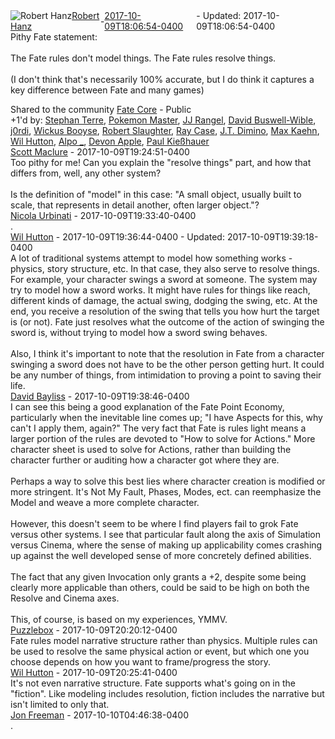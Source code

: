 <div style="margin-bottom:1em;"><div style="display:flex; align-items:center"><span itemprop="author" itemscope itemtype="http://schema.org/Person"><img class="author-photo" src="https://lh3.googleusercontent.com/a-/AAuE7mD3yvwFIxBUrNsdiEci6E-MIo7ApWFQqtHt10Ja=s64-c" alt="Robert Hanz" itemprop="image"><a href="https://plus.google.com/+RobertHanz" target="_blank" class="author" itemprop="url"><span itemprop="name">Robert Hanz</span></a></span> - <a target="_blank" href="https://plus.google.com/+RobertHanz/posts/ZRGypiZbaeg"><span itemprop="dateCreated">2017-10-09T18:06:54-0400</span></a><span> - Updated: <span itemprop="dateModified">2017-10-09T18:06:54-0400</span></span></div><div class="main-content"><span itemprop="text">Pithy Fate statement:<br><br>The Fate rules don&#39;t model things.  The Fate rules resolve things.<br><br>(I don&#39;t think that&#39;s necessarily 100% accurate, but I do think it captures a key difference between Fate and many games)</span></div></div><span itemprop="audience"><div class="visibility">Shared to the community <a href="https://plus.google.com/communities/117231873544673522940">Fate Core</a> - Public</div></span><div class="post-activity"><div class="plus-oners">+1'd by: <a href="https://plus.google.com/+StephanTerre">Stephan Terre</a>, <a href="https://plus.google.com/+RichGloverII">Pokemon Master</a>, <a href="https://plus.google.com/113517792455465524144">JJ Rangel</a>, <a href="https://plus.google.com/116477668513565402033">David Buswell-Wible</a>, <a href="https://plus.google.com/117772651204032364872">j0rdi</a>, <a href="https://plus.google.com/101947999336698012481">Wickus Booyse</a>, <a href="https://plus.google.com/106502497268683547167">Robert Slaughter</a>, <a href="https://plus.google.com/+RayCase">Ray Case</a>, <a href="https://plus.google.com/+JTDimino">J.T. Dimino</a>, <a href="https://plus.google.com/+MaxKaehn">Max Kaehn</a>, <a href="https://plus.google.com/+WilHutton">Wil Hutton</a>, <a href="https://plus.google.com/+AApolegre">Alpo _</a>, <a href="https://plus.google.com/+DevonApple">Devon Apple</a>, <a href="https://plus.google.com/112230078537377625576">Paul Kießhauer</a></div></div><meta itemprop="commentCount" content="7"><div class="comments"><div class="comment" itemprop="comment" itemscope itemtype="http://schema.org/Comment"><span itemprop="author" itemscope itemtype="http://schema.org/Person"><a target="_blank" href="https://plus.google.com/+ScottMaclure" class="author" itemprop="url"><span itemprop="name">Scott Maclure</span></a></span><span class="time"> - <span itemprop="dateCreated">2017-10-09T19:24:51-0400</span></span><div class="comment-content" itemprop="text">Too pithy for me! Can you explain the &quot;resolve things&quot; part, and how that differs from, well, any other system?<br><br>Is the definition of &quot;model&quot; in this case: &quot;A small object, usually built to scale, that represents in detail another, often larger object.&quot;?</div></div><div class="comment" itemprop="comment" itemscope itemtype="http://schema.org/Comment"><span itemprop="author" itemscope itemtype="http://schema.org/Person"><a target="_blank" href="https://plus.google.com/+NicolaUrbinati" class="author" itemprop="url"><span itemprop="name">Nicola Urbinati</span></a></span><span class="time"> - <span itemprop="dateCreated">2017-10-09T19:33:40-0400</span></span><div class="comment-content" itemprop="text">.</div></div><div class="comment" itemprop="comment" itemscope itemtype="http://schema.org/Comment"><span itemprop="author" itemscope itemtype="http://schema.org/Person"><a target="_blank" href="https://plus.google.com/+WilHutton" class="author" itemprop="url"><span itemprop="name">Wil Hutton</span></a></span><span class="time"> - <span itemprop="dateCreated">2017-10-09T19:36:44-0400</span></span><span> - Updated: <span itemprop="dateModified">2017-10-09T19:39:18-0400</span></span><div class="comment-content" itemprop="text">A lot of traditional systems attempt to model how something works - physics, story structure, etc. In that case, they also serve to resolve things. For example, your character swings a sword at someone. The system may try to model how a sword works. It might have rules for things like reach, different kinds of damage, the actual swing, dodging the swing, etc. At the end, you receive a resolution of the swing that tells you how hurt the target is (or not). Fate just resolves what the outcome of the action of swinging the sword is, without trying to model how a sword swing behaves.<br><br>Also, I think it&#39;s important to note that the resolution in Fate from a character swinging a sword does not have to be the other person getting hurt. It could be any number of things, from intimidation to proving a point to saving their life.</div></div><div class="comment" itemprop="comment" itemscope itemtype="http://schema.org/Comment"><span itemprop="author" itemscope itemtype="http://schema.org/Person"><a target="_blank" href="https://plus.google.com/+DavidBayliss" class="author" itemprop="url"><span itemprop="name">David Bayliss</span></a></span><span class="time"> - <span itemprop="dateCreated">2017-10-09T19:38:46-0400</span></span><div class="comment-content" itemprop="text">I can see this being a good explanation of the Fate Point Economy, particularly when the inevitable line comes up; &quot;I have Aspects for this, why can&#39;t I apply them, again?&quot; The very fact that Fate is rules light means a larger portion of the rules are devoted to &quot;How to solve for Actions.&quot; More character sheet is used to solve for Actions, rather than building the character further or auditing how a character got where they are.<br><br>Perhaps a way to solve this best lies where character creation is modified or more stringent. It&#39;s Not My Fault, Phases, Modes, ect. can reemphasize the Model and weave a more complete character.<br><br>However, this doesn&#39;t seem to be where I find players fail to grok Fate versus other systems. I see that particular fault along the axis of Simulation versus Cinema, where the sense of making up applicability comes crashing up against the well developed sense of more concretely defined abilities.<br><br>The fact that any given Invocation only grants a +2, despite some being clearly more applicable than others, could be said to be high on both the Resolve and Cinema axes.<br><br>This, of course, is based on my experiences, YMMV.</div></div><div class="comment" itemprop="comment" itemscope itemtype="http://schema.org/Comment"><span itemprop="author" itemscope itemtype="http://schema.org/Person"><a target="_blank" href="https://plus.google.com/+ReedSimpson" class="author" itemprop="url"><span itemprop="name">Puzzlebox</span></a></span><span class="time"> - <span itemprop="dateCreated">2017-10-09T20:20:12-0400</span></span><div class="comment-content" itemprop="text">Fate rules model narrative structure rather than physics.  Multiple rules can be used to resolve the same physical action or event, but which one you choose depends on how you want to frame/progress the story.  </div></div><div class="comment" itemprop="comment" itemscope itemtype="http://schema.org/Comment"><span itemprop="author" itemscope itemtype="http://schema.org/Person"><a target="_blank" href="https://plus.google.com/+WilHutton" class="author" itemprop="url"><span itemprop="name">Wil Hutton</span></a></span><span class="time"> - <span itemprop="dateCreated">2017-10-09T20:25:41-0400</span></span><div class="comment-content" itemprop="text">It&#39;s not even narrative structure. Fate supports what&#39;s going on in the &quot;fiction&quot;. Like modeling includes resolution, fiction includes the narrative but isn&#39;t limited to only that.</div></div><div class="comment" itemprop="comment" itemscope itemtype="http://schema.org/Comment"><span itemprop="author" itemscope itemtype="http://schema.org/Person"><a target="_blank" href="https://plus.google.com/111750123454041937620" class="author" itemprop="url"><span itemprop="name">Jon Freeman</span></a></span><span class="time"> - <span itemprop="dateCreated">2017-10-10T04:46:38-0400</span></span><div class="comment-content" itemprop="text">.</div></div></div></body></html>